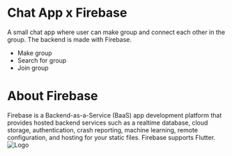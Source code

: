 # Chat App x Firebase

A small chat app where user can make group and connect each other in the group. The backend is made with Firebase.
- Make group
- Search for group
- Join group
# About Firebase
Firebase is a Backend-as-a-Service (BaaS) app development platform that provides hosted backend services such as a realtime database, cloud storage, authentication, crash reporting, machine learning, remote configuration, and hosting for your static files. Firebase supports Flutter.
![Logo](https://miro.medium.com/max/857/1*QybiijG3EKfiINDa-kvolA.png)


